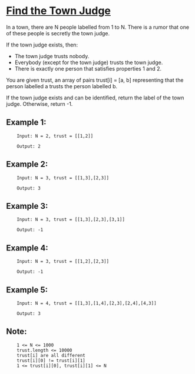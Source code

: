 # [Find the Town Judge](https://leetcode.com/explore/challenge/card/may-leetcoding-challenge/535/week-2-may-8th-may-14th/3325/)

In a town, there are N people labelled from 1 to N.  There is a rumor that one of these people is secretly the town judge.

If the town judge exists, then:

* The town judge trusts nobody.
* Everybody (except for the town judge) trusts the town judge.
* There is exactly one person that satisfies properties 1 and 2.

You are given trust, an array of pairs trust[i] = [a, b] representing that the person labelled a trusts the person labelled b.

If the town judge exists and can be identified, return the label of the town judge.  Otherwise, return -1.


## Example 1:

        Input: N = 2, trust = [[1,2]]

        Output: 2

## Example 2:

        Input: N = 3, trust = [[1,3],[2,3]]

        Output: 3

## Example 3:

        Input: N = 3, trust = [[1,3],[2,3],[3,1]]

        Output: -1

## Example 4:

        Input: N = 3, trust = [[1,2],[2,3]]

        Output: -1

## Example 5:

        Input: N = 4, trust = [[1,3],[1,4],[2,3],[2,4],[4,3]]

        Output: 3
        

## Note:

        1 <= N <= 1000
        trust.length <= 10000
        trust[i] are all different
        trust[i][0] != trust[i][1]
        1 <= trust[i][0], trust[i][1] <= N